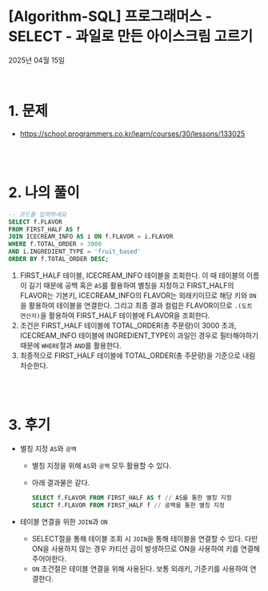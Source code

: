 # [Algorithm-SQL] 프로그래머스 - SELECT - 과일로 만든 아이스크림 고르기

2025년 04월 15일

<br>

# 1. 문제

- https://school.programmers.co.kr/learn/courses/30/lessons/133025

<br>
<br>

# 2. 나의 풀이

```sql
-- 코드를 입력하세요
SELECT f.FLAVOR
FROM FIRST_HALF AS f
JOIN ICECREAM_INFO AS i ON f.FLAVOR = i.FLAVOR
WHERE f.TOTAL_ORDER > 3000
AND i.INGREDIENT_TYPE = 'fruit_based'
ORDER BY f.TOTAL_ORDER DESC;
```

1. FIRST_HALF 테이블, ICECREAM_INFO 테이블을 조회한다. 이 때 테이블의 이름이 길기 때문에 공백 혹은 `AS`를 활용하여 별칭을 지정하고 FIRST_HALF의 FLAVOR는 기본키, ICECREAM_INFO의 FLAVOR는 외래키이므로 해당 키와 `ON`을 활용하여 테이블을 연결한다. 그리고 최종 결과 컬럼은 FLAVOR이므로 `.(도트 연산자)`을 활용하여 FIRST_HALF 테이블에 FLAVOR을 조회한다.
2. 조건은 FIRST_HALF 테이블에 TOTAL_ORDER(총 주문량)이 3000 초과, ICECREAM_INFO 테이블에 INGREDIENT_TYPE이 과일인 경우로 필터해야하기 때문에 `WHERE`절과 `AND`를 활용한다.
3. 최종적으로 FIRST_HALF 테이블에 TOTAL_ORDER(총 주문량)을 기준으로 내림차순한다.

<br>
<br>

# 3. 후기

- 별칭 지정 `AS`와 `공백`

  - 별칭 지정을 위해 `AS`와 `공백` 모두 활용할 수 있다.

  - 아래 결과물은 같다.
    ```sql
    SELECT f.FLAVOR FROM FIRST_HALF AS f // AS를 통한 별칭 지정
    SELECT f.FLAVOR FROM FIRST_HALF f // 공백을 통한 별칭 지정
    ```

- 테이블 연결을 위한 `JOIN`과 `ON`

  - SELECT절을 통해 테이블 조회 시 `JOIN`을 통해 테이블을 연결할 수 있다. 다만 ON을 사용하지 않는 경우 카티션 곱이 발생하므로 ON을 사용하여 키를 연결해주어야한다.
  - `ON` 조건절은 테이블 연결을 위해 사용된다. 보통 외래키, 기준키를 사용하여 연결한다.

<br>
